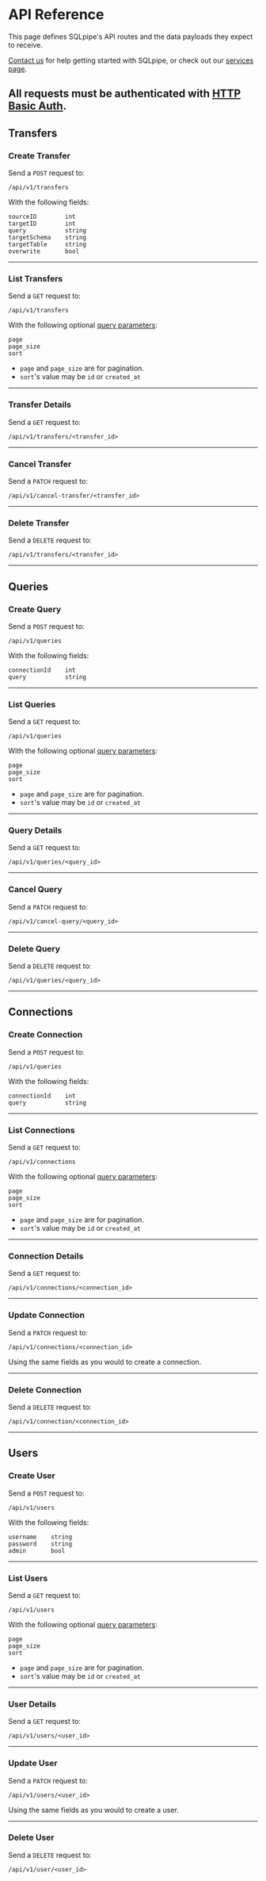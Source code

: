 # API Reference

This page defines SQLpipe's API routes and the data payloads they expect to receive.

[Contact us](https://sqlpipe.com/contact) for help getting started with SQLpipe, or check out our [services page](https://sqlpipe.com/services).

## All requests must be authenticated with [HTTP Basic Auth](https://developer.mozilla.org/en-US/docs/Web/HTTP/Authentication).

## Transfers

### Create Transfer

Send a `POST` request to:

```
/api/v1/transfers
```

With the following fields:

```
sourceID        int
targetID        int
query           string
targetSchema    string
targetTable     string
overwrite       bool
```

***

### List Transfers

Send a `GET` request to:

```
/api/v1/transfers
```

With the following optional [query parameters](https://branch.io/glossary/query-parameters/):

```
page
page_size
sort
```

* `page` and `page_size` are for pagination.
* `sort`'s value may be `id` or `created_at`

***

### Transfer Details

Send a `GET` request to:

```
/api/v1/transfers/<transfer_id>
```

***

### Cancel Transfer

Send a `PATCH` request to:

```
/api/v1/cancel-transfer/<transfer_id>
```

***

### Delete Transfer

Send a `DELETE` request to:

```
/api/v1/transfers/<transfer_id>
```

***

## Queries

### Create Query

Send a `POST` request to:

```
/api/v1/queries
```

With the following fields:

```
connectionId    int
query           string
```

***

### List Queries

Send a `GET` request to:

```
/api/v1/queries
```

With the following optional [query parameters](https://branch.io/glossary/query-parameters/):

```
page
page_size
sort
```

* `page` and `page_size` are for pagination.
* `sort`'s value may be `id` or `created_at`

***

### Query Details

Send a `GET` request to:

```
/api/v1/queries/<query_id>
```

***

### Cancel Query

Send a `PATCH` request to:

```
/api/v1/cancel-query/<query_id>
```

***

### Delete Query

Send a `DELETE` request to:

```
/api/v1/queries/<query_id>
```

***

## Connections

### Create Connection

Send a `POST` request to:

```
/api/v1/queries
```

With the following fields:

```
connectionId    int
query           string
```

***

### List Connections

Send a `GET` request to:

```
/api/v1/connections
```

With the following optional [query parameters](https://branch.io/glossary/query-parameters/):

```
page
page_size
sort
```

* `page` and `page_size` are for pagination.
* `sort`'s value may be `id` or `created_at`

***

### Connection Details

Send a `GET` request to:

```
/api/v1/connections/<connection_id>
```

***

### Update Connection

Send a `PATCH` request to:

```
/api/v1/connections/<connection_id>
```

Using the same fields as you would to create a connection.

***

### Delete Connection

Send a `DELETE` request to:

```
/api/v1/connection/<connection_id>
```

***

## Users

### Create User

Send a `POST` request to:

```
/api/v1/users
```

With the following fields:

```
username    string
password    string
admin       bool
```

***

### List Users

Send a `GET` request to:

```
/api/v1/users
```

With the following optional [query parameters](https://branch.io/glossary/query-parameters/):

```
page
page_size
sort
```

* `page` and `page_size` are for pagination.
* `sort`'s value may be `id` or `created_at`

***

### User Details

Send a `GET` request to:

```
/api/v1/users/<user_id>
```

***

### Update User

Send a `PATCH` request to:

```
/api/v1/users/<user_id>
```

Using the same fields as you would to create a user.

***

### Delete User

Send a `DELETE` request to:

```
/api/v1/user/<user_id>
```
